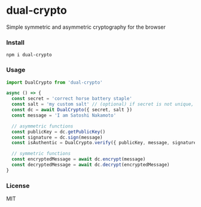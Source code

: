 # dual-crypto

Simple symmetric and asymmetric cryptography for the browser

### Install

```
npm i dual-crypto
```

### Usage

```js
import DualCrypto from 'dual-crypto'

async () => {
  const secret = 'correct horse battery staple'
  const salt = 'my custom salt' // (optional) if secret is not unique, use a custom salt
  const dc = await DualCrypto({ secret, salt })
  const message = 'I am Satoshi Nakamoto'

  // asymmetric functions
  const publicKey = dc.getPublicKey()
  const signature = dc.sign(message)
  const isAuthentic = DualCrypto.verify({ publicKey, message, signature })

  // symmetric functions
  const encryptedMessage = await dc.encrypt(message)
  const decryptedMessage = await dc.decrypt(encryptedMessage)
}
```

### License

MIT